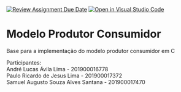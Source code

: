[![Review Assignment Due Date](https://classroom.github.com/assets/deadline-readme-button-24ddc0f5d75046c5622901739e7c5dd533143b0c8e959d652212380cedb1ea36.svg)](https://classroom.github.com/a/AEYJWtQZ)
[![Open in Visual Studio Code](https://classroom.github.com/assets/open-in-vscode-718a45dd9cf7e7f842a935f5ebbe5719a5e09af4491e668f4dbf3b35d5cca122.svg)](https://classroom.github.com/online_ide?assignment_repo_id=11654715&assignment_repo_type=AssignmentRepo)

# Modelo Produtor Consumidor
Base para a implementação do modelo produtor consumidor em C

Participantes:  
André Lucas Ávila Lima - 201900016778  
Paulo Ricardo de Jesus Lima - 201900017372  
Samuel Augusto Souza Alves Santana - 201900017470
